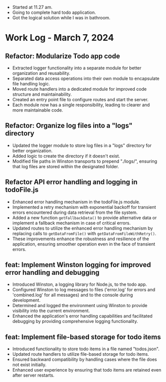 - Started at 11.27 am.
- Going to complete hard todo application.
- Got the logical solution while I was in bathroom.

# Work Log - March 7, 2024

## Refactor: Modularize Todo app code
- Extracted logger functionality into a separate module for better organization and reusability.
- Separated data access operations into their own module to encapsulate file handling logic.
- Moved route handlers into a dedicated module for improved code structure and maintainability.
- Created an entry point file to configure routes and start the server.
- Each module now has a single responsibility, leading to clearer and more maintainable code.

## Refactor: Organize log files into a "logs" directory
- Updated the logger module to store log files in a "logs" directory for better organization.
- Added logic to create the directory if it doesn't exist.
- Modified file paths in Winston transports to prepend "./logs/", ensuring that log files are stored within the designated folder.

## Refactor API error handling and logging in todoFile.js
- Enhanced error handling mechanism in the todoFile.js module.
- Implemented a retry mechanism with exponential backoff for transient errors encountered during data retrieval from the file system.
- Added a new function `getFallbackData()` to provide alternative data or implement a fallback mechanism in case of critical errors.
- Updated routes to utilize the enhanced error handling mechanism by replacing calls to `getDataFromFile()` with `getDataFromFileWithRetry()`.
- These improvements enhance the robustness and resilience of the application, ensuring smoother operation even in the face of transient errors.

## feat: Implement Winston logging for improved error handling and debugging
- Introduced Winston, a logging library for Node.js, to the todo app.
- Configured Winston to log messages to files ('error.log' for errors and 'combined.log' for all messages) and to the console during development.
- Determined and logged the environment using Winston to provide visibility into the current environment.
- Enhanced the application's error handling capabilities and facilitated debugging by providing comprehensive logging functionality.

## feat: Implement file-based storage for todo items
- Introduced functionality to store todo items in a file named "todos.json".
- Updated route handlers to utilize file-based storage for todo items.
- Ensured backward compatibility by handling cases where the file does not exist initially.
- Enhanced user experience by ensuring that todo items are retained even after server restarts.

